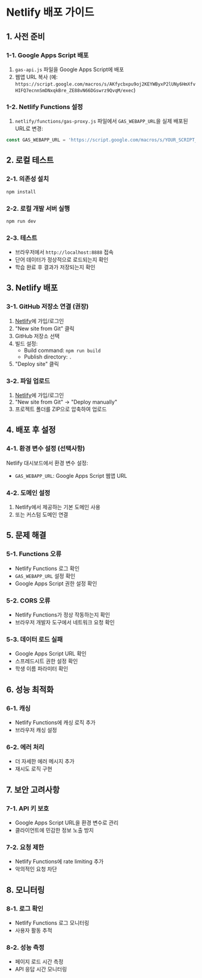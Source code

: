 # Netlify 배포 가이드

## 1. 사전 준비

### 1-1. Google Apps Script 배포
1. `gas-api.js` 파일을 Google Apps Script에 배포
2. 웹앱 URL 복사 (예: `https://script.google.com/macros/s/AKfycbxpu9oj2KEYWByxP2lUNy6HmXfvHIFQ7ecnnSmDNxqkBre_ZE88vN66DGswrz9QvqM/exec`)

### 1-2. Netlify Functions 설정
1. `netlify/functions/gas-proxy.js` 파일에서 `GAS_WEBAPP_URL`을 실제 배포된 URL로 변경:

```javascript
const GAS_WEBAPP_URL = 'https://script.google.com/macros/s/YOUR_SCRIPT_ID/exec';
```

## 2. 로컬 테스트

### 2-1. 의존성 설치
```bash
npm install
```

### 2-2. 로컬 개발 서버 실행
```bash
npm run dev
```

### 2-3. 테스트
- 브라우저에서 `http://localhost:8888` 접속
- 단어 데이터가 정상적으로 로드되는지 확인
- 학습 완료 후 결과가 저장되는지 확인

## 3. Netlify 배포

### 3-1. GitHub 저장소 연결 (권장)
1. [Netlify](https://netlify.com)에 가입/로그인
2. "New site from Git" 클릭
3. GitHub 저장소 선택
4. 빌드 설정:
   - Build command: `npm run build`
   - Publish directory: `.`
5. "Deploy site" 클릭

### 3-2. 파일 업로드
1. [Netlify](https://netlify.com)에 가입/로그인
2. "New site from Git" → "Deploy manually"
3. 프로젝트 폴더를 ZIP으로 압축하여 업로드

## 4. 배포 후 설정

### 4-1. 환경 변수 설정 (선택사항)
Netlify 대시보드에서 환경 변수 설정:
- `GAS_WEBAPP_URL`: Google Apps Script 웹앱 URL

### 4-2. 도메인 설정
1. Netlify에서 제공하는 기본 도메인 사용
2. 또는 커스텀 도메인 연결

## 5. 문제 해결

### 5-1. Functions 오류
- Netlify Functions 로그 확인
- `GAS_WEBAPP_URL` 설정 확인
- Google Apps Script 권한 설정 확인

### 5-2. CORS 오류
- Netlify Functions가 정상 작동하는지 확인
- 브라우저 개발자 도구에서 네트워크 요청 확인

### 5-3. 데이터 로드 실패
- Google Apps Script URL 확인
- 스프레드시트 권한 설정 확인
- 학생 이름 파라미터 확인

## 6. 성능 최적화

### 6-1. 캐싱
- Netlify Functions에 캐싱 로직 추가
- 브라우저 캐싱 설정

### 6-2. 에러 처리
- 더 자세한 에러 메시지 추가
- 재시도 로직 구현

## 7. 보안 고려사항

### 7-1. API 키 보호
- Google Apps Script URL을 환경 변수로 관리
- 클라이언트에 민감한 정보 노출 방지

### 7-2. 요청 제한
- Netlify Functions에 rate limiting 추가
- 악의적인 요청 차단

## 8. 모니터링

### 8-1. 로그 확인
- Netlify Functions 로그 모니터링
- 사용자 활동 추적

### 8-2. 성능 측정
- 페이지 로드 시간 측정
- API 응답 시간 모니터링 